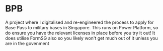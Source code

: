 # BPB
A project where I digitalised and re-engineered the process to apply for Base Pass to military bases in Singapore.
This runs on Power Platform, so do ensure you have the relevant licenses in place before you try it out!
It does utilise FormSG also so you likely won't get much out of it unless you are in the govenment
